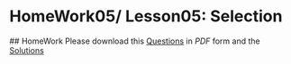 # HomeWork05/ Lesson05: Selection

## HomeWork
Please download this [Questions](https://github.com/yclim95/MATLAB/blob/master/Assignment/hw5/hw5.pdf) in *PDF* form and the [Solutions](https://github.com/yclim95/MATLAB/blob/master/Assignment/hw5/hw5_solutions.m) 
